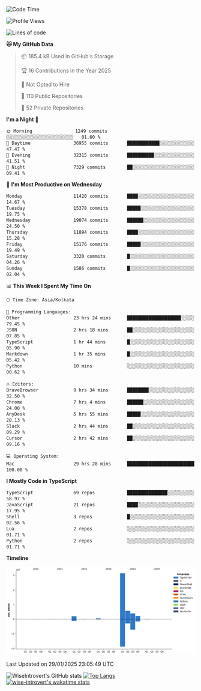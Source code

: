 <!--START_SECTION:waka-->
![Code Time](http://img.shields.io/badge/Code%20Time-2%2C183%20hrs%2015%20mins-blue)

![Profile Views](http://img.shields.io/badge/Profile%20Views-0-blue)

![Lines of code](https://img.shields.io/badge/From%20Hello%20World%20I%27ve%20Written-45.9%20million%20lines%20of%20code-blue)

**🐱 My GitHub Data** 

> 📦 185.4 kB Used in GitHub's Storage 
 > 
> 🏆 16 Contributions in the Year 2025
 > 
> 🚫 Not Opted to Hire
 > 
> 📜 110 Public Repositories 
 > 
> 🔑 52 Private Repositories 
 > 
**I'm a Night 🦉** 

```text
🌞 Morning                1249 commits        ░░░░░░░░░░░░░░░░░░░░░░░░░   01.60 % 
🌆 Daytime                36955 commits       ████████████░░░░░░░░░░░░░   47.47 % 
🌃 Evening                32315 commits       ██████████░░░░░░░░░░░░░░░   41.51 % 
🌙 Night                  7329 commits        ██░░░░░░░░░░░░░░░░░░░░░░░   09.41 % 
```
📅 **I'm Most Productive on Wednesday** 

```text
Monday                   11420 commits       ████░░░░░░░░░░░░░░░░░░░░░   14.67 % 
Tuesday                  15378 commits       █████░░░░░░░░░░░░░░░░░░░░   19.75 % 
Wednesday                19074 commits       ██████░░░░░░░░░░░░░░░░░░░   24.50 % 
Thursday                 11894 commits       ████░░░░░░░░░░░░░░░░░░░░░   15.28 % 
Friday                   15176 commits       █████░░░░░░░░░░░░░░░░░░░░   19.49 % 
Saturday                 3320 commits        █░░░░░░░░░░░░░░░░░░░░░░░░   04.26 % 
Sunday                   1586 commits        █░░░░░░░░░░░░░░░░░░░░░░░░   02.04 % 
```


📊 **This Week I Spent My Time On** 

```text
🕑︎ Time Zone: Asia/Kolkata

💬 Programming Languages: 
Other                    23 hrs 24 mins      ████████████████████░░░░░   79.45 % 
JSON                     2 hrs 18 mins       ██░░░░░░░░░░░░░░░░░░░░░░░   07.85 % 
TypeScript               1 hr 44 mins        █░░░░░░░░░░░░░░░░░░░░░░░░   05.90 % 
Markdown                 1 hr 35 mins        █░░░░░░░░░░░░░░░░░░░░░░░░   05.42 % 
Python                   10 mins             ░░░░░░░░░░░░░░░░░░░░░░░░░   00.62 % 

🔥 Editors: 
BraveBrowser             9 hrs 34 mins       ████████░░░░░░░░░░░░░░░░░   32.50 % 
Chrome                   7 hrs 4 mins        ██████░░░░░░░░░░░░░░░░░░░   24.00 % 
AnyDesk                  5 hrs 55 mins       █████░░░░░░░░░░░░░░░░░░░░   20.13 % 
Slack                    2 hrs 44 mins       ██░░░░░░░░░░░░░░░░░░░░░░░   09.29 % 
Cursor                   2 hrs 42 mins       ██░░░░░░░░░░░░░░░░░░░░░░░   09.16 % 

💻 Operating System: 
Mac                      29 hrs 28 mins      █████████████████████████   100.00 % 
```

**I Mostly Code in TypeScript** 

```text
TypeScript               69 repos            ███████████████░░░░░░░░░░   58.97 % 
JavaScript               21 repos            ████░░░░░░░░░░░░░░░░░░░░░   17.95 % 
Shell                    3 repos             █░░░░░░░░░░░░░░░░░░░░░░░░   02.56 % 
Lua                      2 repos             ░░░░░░░░░░░░░░░░░░░░░░░░░   01.71 % 
Python                   2 repos             ░░░░░░░░░░░░░░░░░░░░░░░░░   01.71 % 
```



**Timeline**

![Lines of Code chart](https://raw.githubusercontent.com/wise-introvert/wise-introvert/master/assets/bar_graph.png)


 Last Updated on 29/01/2025 23:05:49 UTC
<!--END_SECTION:waka-->

![WiseIntrovert's GitHub stats](https://github-readme-stats.vercel.app/api?username=wise-introvert&count_private=true&show_icons=true)
[![Top Langs](https://github-readme-stats.vercel.app/api/top-langs/?username=wise-introvert&langs_count=10)](https://github.com/anuraghazra/github-readme-stats)
[![wise-introvert's wakatime stats](https://github-readme-stats.vercel.app/api/wakatime?username=wiseintrovert)](https://github.com/anuraghazra/github-readme-stats)

